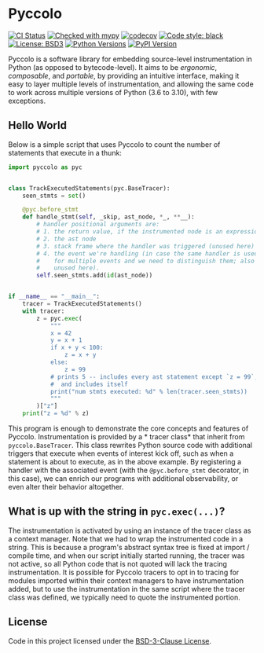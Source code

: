 Pyccolo
=======

[![CI Status](https://github.com/smacke/pyccolo/workflows/pyccolo/badge.svg)](https://github.com/smacke/pyccolo/actions)
[![Checked with mypy](http://www.mypy-lang.org/static/mypy_badge.svg)](http://mypy-lang.org/)
[![codecov](https://codecov.io/gh/smacke/pyccolo/branch/master/graph/badge.svg?token=MGORH1IXLO)](https://codecov.io/gh/smacke/pyccolo)
[![Code style: black](https://img.shields.io/badge/code%20style-black-000000.svg)](https://github.com/psf/black)
[![License: BSD3](https://img.shields.io/badge/License-BSD3-maroon.svg)](https://opensource.org/licenses/BSD-3-Clause)
[![Python Versions](https://img.shields.io/pypi/pyversions/pyccolo.svg)](https://pypi.org/project/pyccolo)
[![PyPI Version](https://img.shields.io/pypi/v/pyccolo.svg)](https://pypi.org/project/pyccolo)

Pyccolo is a software library for embedding source-level instrumentation in Python
(as opposed to bytecode-level). It aims to be *ergonomic*, *composable*, and *portable*, by providing an intuitive
interface, making it easy to layer multiple levels of instrumentation, and allowing the same code to work across
multiple versions of Python (3.6 to 3.10), with few exceptions.

## Hello World

Below is a simple script that uses Pyccolo to count the number of statements that execute in a thunk:

```python
import pyccolo as pyc


class TrackExecutedStatements(pyc.BaseTracer):
    seen_stmts = set()

    @pyc.before_stmt
    def handle_stmt(self, _skip, ast_node, *_, **__):
        # handler positional arguments are:
        # 1. the return value, if the instrumented node is an expression (N/A here)
        # 2. the ast node
        # 3. stack frame where the handler was triggered (unused here)
        # 4. the event we're handling (in case the same handler is used
        #    for multiple events and we need to distinguish them; also
        #    unused here).
        self.seen_stmts.add(id(ast_node))


if __name__ == "__main__":
    tracer = TrackExecutedStatements()
    with tracer:
        z = pyc.exec(
            """
            x = 42
            y = x + 1
            if x + y < 100:
                z = x + y
            else:
                z = 99
            # prints 5 -- includes every ast statement except `z = 99`,
            #  and includes itself
            print("num stmts executed: %d" % len(tracer.seen_stmts))
            """
        )["z"]
    print("z = %d" % z)
```

This program is enough to demonstrate the core concepts and features of Pyccolo. Instrumentation is provided by a *
tracer class* that inherit from `pyccolo.BaseTracer`. This class rewrites Python source code with additional triggers
that execute when events of interest kick off, such as when a statement is about to execute, as in the above example. By
registering a handler with the associated event (with the `@pyc.before_stmt` decorator, in this case), we can enrich
our programs with additional observability, or even alter their behavior altogether.

## What is up with the string in `pyc.exec(...)`?

The instrumentation is activated by using an instance of the tracer class as a context manager. Note that we had to wrap
the instrumented code in a string. This is because a program's abstract syntax tree is fixed at import / compile time,
and when our script initially started running, the tracer was not active, so all Python code that is not quoted will
lack the tracing instrumentation. It is possible for Pyccolo tracers to opt in to tracing for modules imported within
their context managers to have instrumentation added, but to use the instrumentation in the same script where the tracer
class was defined, we typically need to quote the instrumented portion.

## License
Code in this project licensed under the [BSD-3-Clause License](https://opensource.org/licenses/BSD-3-Clause).
